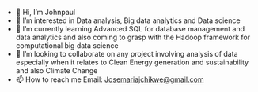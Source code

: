 - 👋 Hi, I’m Johnpaul
- 👀 I’m interested in Data analysis, Big data analytics and Data science
- 🌱 I’m currently learning Advanced SQL for database management and data analytics and also coming to grasp with the Hadoop framework for computational big data science
- 💞️ I’m looking to collaborate on any project involving analysis of data especially when it relates to Clean Energy generation and sustainability and also  Climate Change
- 📫 How to reach me Email: Josemariajchikwe@gmail.com

<!---
JP-Lannister/JP-Lannister is a ✨ special ✨ repository because its `README.md` (this file) appears on your GitHub profile.
You can click the Preview link to take a look at your changes.
--->

